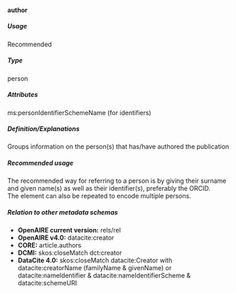#### author

##### Usage

Recommended

##### Type

person

##### Attributes

ms:personIdentifierSchemeName \(for identifiers\)

##### Definition/Explanations

Groups information on the person\(s\) that has/have authored the publication

##### Recommended usage

The recommended way for referring to a person is by giving their surname and given name\(s\) as well as their identifier\(s\), preferably the ORCID.  
The element can also be repeated to encode multiple persons.

##### Relation to other metadata schemas

* **OpenAIRE current version:** rels/rel
* **OpenAIRE v4.0:** datacite:creator
* **CORE:** article.authors
* **DCMI:** skos:closeMatch dct:creator
* **DataCite 4.0:** skos:closeMatch datacite:Creator with datacite:creatorName \(familyName & givenName\) or datacite:nameIdentifier & datacite:nameIdentifierScheme & datacite:schemeURI




